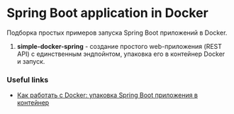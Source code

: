 # Spring Boot application in Docker
Подборка простых примеров запуска Spring Boot приложений в Docker.

1. **simple-docker-spring** - создание простого web-приложения (REST API)
   с единственным эндпойнтом, упаковка его в контейнер Docker и запуск.

### Useful links
* [Как работать с Docker: упаковка Spring Boot приложения в контейнер](https://skillbox.ru/media/base/kak_rabotat_s_docker_upakovka_spring_boot_prilozheniya_v_konteyner/)